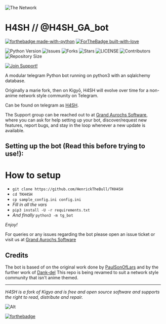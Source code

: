 ![The Network](https://i.vgy.me/28aq0w.jpg)
# H4SH // @H4SH_GA_bot

[![forthebadge made-with-python](http://ForTheBadge.com/images/badges/made-with-python.svg)](https://www.python.org/)
[![ForTheBadge built-with-love](http://ForTheBadge.com/images/badges/built-with-love.svg)](https://GitHub.com/HenrickTheBull/)</br>


![Python Version](https://img.shields.io/badge/python-3.8-green?style=for-the-badge&logo=appveyor)
![Issues](https://img.shields.io/github/issues/HenrickTheBull/TKH4SH?style=for-the-badge&logo=appveyor)
![Forks](https://img.shields.io/github/forks/HenrickTheBull/TKH4SH?style=for-the-badge&logo=appveyor)
![Stars](https://img.shields.io/github/stars/HenrickTheBull/TKH4SH?style=for-the-badge&logo=appveyor)
![LICENSE](https://img.shields.io/github/license/HenrickTheBull/TKH4SH?style=for-the-badge&logo=appveyor)
![Contributors](https://img.shields.io/github/contributors/HenrickTheBull/TKH4SH?style=for-the-badge&logo=appveyor)
![Repository Size](https://img.shields.io/github/repo-size/HenrickTheBull/TKH4SH?style=for-the-badge&logo=appveyor)</br>


[![Join Support!](https://img.shields.io/badge/Support%20Chat-GASoftware-red)](https://t.me/GASoftware)



A modular telegram Python bot running on python3 with an sqlalchemy database.

Originally a marie fork, then on Kigyō, H4SH will evolve over time for a non-anime network style community on Telegram.

Can be found on telegram as [H4SH](https://t.me/H4SH_GA_bot).

The Support group can be reached out to at [Grand Aurochs Software](https://t.me/GASoftware), where you can ask for help setting up your bot, discover/request new features, report bugs, and stay in the loop whenever a new update is available.



## Setting up the bot (Read this before trying to use!):


# How to setup

- `git clone https://github.com/HenrickTheBull/TKH4SH`
- `cd TKH4SH`
- `cp sample_config.ini config.ini`
- *Fill in all the vars*
- `pip3 install -U -r requirements.txt`
- *And finally* `python3 -m tg_bot`

*Enjoy!*


For queries or any issues regarding the bot please open an issue ticket or visit us at [Grand Aurochs Software](https://t.me/GASoftware)  

## Credits
The bot is based of on the original work done by [PaulSonOfLars](https://github.com/PaulSonOfLars) and by the further work of [Dank-del](https://GitHub.com/Dank-del/)
This repo is being revamed to suit a network style community that isn't anime themed.



-------------------------------------------------------------------------------------


*H4SH is a fork of Kigyo and is free and open source software and supports the right to read, distribute and repair.*

![Alt](https://repobeats.axiom.co/api/embed/96e79b030e9f1efd587df0acfec415a4c6596455.svg "Repobeats analytics image")

[![forthebadge](https://forthebadge.com/images/badges/mom-made-pizza-rolls.svg)](https://forthebadge.com)
